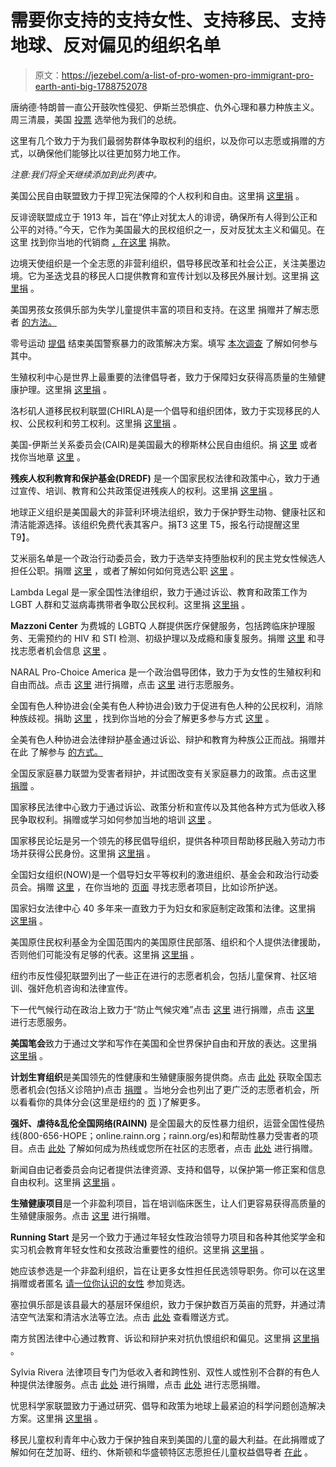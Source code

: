 # 需要你支持的支持女性、支持移民、支持地球、反对偏见的组织名单

> 原文：<https://jezebel.com/a-list-of-pro-women-pro-immigrant-pro-earth-anti-big-1788752078>

唐纳德·特朗普一直公开鼓吹性侵犯、伊斯兰恐惧症、仇外心理和暴力种族主义。周三清晨，美国 [投票](http://theslot.jezebel.com/donald-trump-has-been-elected-president-of-the-united-s-1788623620) 选举他为我们的总统。



这里有几个致力于为我们最弱势群体争取权利的组织，以及你可以志愿或捐赠的方式，以确保他们能够比以往更加努力地工作。

*注意:我们将全天继续添加到此列表中。*

美国公民自由联盟致力于捍卫宪法保障的个人权利和自由。这里捐 [这里捐](https://action.aclu.org/donate-aclu?ms=web_horiz_nav_hp) 。

反诽谤联盟成立于 1913 年，旨在“停止对犹太人的诽谤，确保所有人得到公正和公平的对待。”今天，它作为美国最大的民权组织之一，反对反犹太主义和偏见。在这里 找到你当地的代销商 [，在这里](http://www.adl.org/regions/?_ga=1.194381605.900306211.1478718507) 捐款。

边境天使组织是一个全志愿的非营利组织，倡导移民改革和社会公正，关注美墨边境。它为圣迭戈县的移民人口提供教育和宣传计划以及移民外展计划。这里捐 [这里捐](http://www.borderangels.org/our-causes/) 。

美国男孩女孩俱乐部为失学儿童提供丰富的项目和支持。在这里 捐赠并了解志愿者 [的方法。](http://greatfutures.org/pages/waystogive.aspx?_ga=1.12737010.43999393.1478702949)

零号运动 [提倡](http://www.joincampaignzero.org/#vision) 结束美国警察暴力的政策解决方案。填写 [本次调查](http://www.staywoke.org/) 了解如何参与其中。

生殖权利中心是世界上最重要的法律倡导者，致力于保障妇女获得高质量的生殖健康护理。这里捐 [这里捐](https://secure3.convio.net/cfrr/site/Donation2;jsessionid=97A4C7A9488B5DDF3450546DE1123DB2.app347a?1380.donation=form1&df_id=1380&web&_ga=1.145398384.513337705.1476995534) 。

洛杉矶人道移民权利联盟(CHIRLA)是一个倡导和组织团体，致力于实现移民的人权、公民权利和劳工权利。这里捐 [这里捐](https://co.clickandpledge.com/sp/d1/default.aspx?wid=118896) 。

美国-伊斯兰关系委员会(CAIR)是美国最大的穆斯林公民自由组织。捐 [这里](https://www.cair.com/donations/general-donation/campaign/#/donation) 或者找你当地章 [这里](https://www.cair.com/cair-chapters.html) 。

**残疾人权利教育和保护基金(DREDF)** 是一个国家民权法律和政策中心，致力于通过宣传、培训、教育和公共政策促进残疾人的权利。这里捐 [这里捐](https://dredf.org/support-our-work/) 。

地球正义组织是美国最大的非营利环境法组织，致力于保护野生动物、健康社区和清洁能源选择。该组织免费代表其客户。捐T3 这里 T5，报名行动提醒这里 T9】。

艾米丽名单是一个政治行动委员会，致力于选举支持堕胎权利的民主党女性候选人担任公职。捐赠 [这里](https://secure.emilyslist.org/page/contribute/donate-to-emily) ，或者了解如何如何竞选公职 [这里](http://www.emilyslist.org/pages/entry/run-for-office) 。

Lambda Legal 是一家全国性法律组织，致力于通过诉讼、教育和政策工作为 LGBT 人群和艾滋病毒携带者争取公民权利。这里捐 [这里捐](https://www.lambdalegal.org/donate) 。

**Mazzoni Center** 为费城的 LGBTQ 人群提供医疗保健服务，包括跨临床护理服务、无需预约的 HIV 和 STI 检测、初级护理以及成瘾和康复服务。捐赠 [这里](https://www.mazzonicenter.org/donate-now) 和寻找志愿者机会信息 [这里](https://www.mazzonicenter.org/donate-now/volunteer-opportunities) 。

NARAL Pro-Choice America 是一个政治倡导团体，致力于为女性的生殖权利和自由而战。点击 [这里](https://actnow.prochoiceamerica.org/donate/supportnaral/?source=leftbar#.WCNXOOErKgQ) 进行捐赠，点击 [这里](http://actnow.prochoiceamerica.org/signup/volunteer/?source=website#.WCNXKuErKgQ) 进行志愿服务。

全国有色人种协进会(全美有色人种协进会)致力于促进有色人种的公民权利，消除种族歧视。捐助 [这里](https://donate.naacp.org/page/contribute/make-a-contribution) ，找到你当地的分会了解更多参与方式 [这里](http://www.naacp.org/find-local-unit/) 。

全美有色人种协进会法律辩护基金通过诉讼、辩护和教育为种族公正而战。捐赠并在此 了解参与 [的方式。](http://www.naacpldf.org/ways-get-involved)

全国反家庭暴力联盟为受害者辩护，并试图改变有关家庭暴力的政策。点击这里 [捐赠](http://ncadv.org/give-back/donate) 。

国家移民法律中心致力于通过诉讼、政策分析和宣传以及其他各种方式为低收入移民争取权利。捐赠或学习如何参加当地的培训 [这里](https://www.nilc.org/get-involved/) 。

国家移民论坛是另一个领先的移民倡导组织，提供各种项目帮助移民融入劳动力市场并获得公民身份。这里捐 [这里捐](http://immigrationforum.org/heartsmindslives/) 。

全国妇女组织(NOW)是一个倡导妇女平等权利的激进组织、基金会和政治行动委员会。捐赠 [这里](https://salsa.wiredforchange.com/o/5996/p/salsa/donation/common/public/?donate_page_KEY=11005) ，在你当地的 [页面](http://nownyc.org/get-involved/) 寻找志愿者项目，比如诊所护送。

国家妇女法律中心 40 多年来一直致力于为妇女和家庭制定政策和法律。这里捐 [这里捐](https://secure2.convio.net/nwlc/site/Donation2;jsessionid=C0F40A05D9AFA8012A8CEE22F569B74C.app250b?df_id=5001&5001.donation=form1) 。

美国原住民权利基金为全国范围内的美国原住民部落、组织和个人提供法律援助，否则他们可能没有足够的代表。这里捐 [这里捐](https://secure2.convio.net/narf/site/Donation2;jsessionid=00000000.app298b?idb=1751022555&DONATION_LEVEL_ID_SELECTED=1&df_id=1641&1641.donation=form1&mfc_pref=T&NONCE_TOKEN=AF1091D22DDABAAEE428E6A332601AC8&idb=0) 。

纽约市反性侵犯联盟列出了一些正在进行的志愿者机会，包括儿童保育、社区培训、强奸危机咨询和法律宣传。

下一代气候行动在政治上致力于“防止气候灾难”点击 [这里](https://nextgenclimate.org/donate/contribute-to-nextgen-climate-action/) 进行捐赠，点击 [这里](https://nextgenclimate.org/volunteer/) 进行志愿服务。

**美国笔会**致力于通过文学和写作在美国和全世界保护自由和开放的表达。这里捐 [这里捐](https://pen.org/donation) 。

**计划生育组织**是美国领先的性健康和生殖健康服务提供商。点击 [此处](https://plannedparenthoodrccorpvolunteer.peoplefluent.com/index.html) 获取全国志愿者机会(包括义诊陪护)点击 [捐赠](https://secure.ppaction.org/site/Donation2?df_id=12913&12913.donation=form1&_ga=1.38484843.997121566.1477408976) 。当地分会也列出了更广泛的志愿者机会，所以看看你的具体分会(这里是纽约的 [页](https://www.plannedparenthood.org/planned-parenthood-new-york-city/get-involved-locally) )了解更多。

**强奸、虐待&乱伦全国网络(RAINN)** 是全国最大的反性暴力组织，运营全国性侵热线(800-656-HOPE；online.rainn.org；rainn.org/es)和帮助性暴力受害者的项目。点击 [此处](https://www.rainn.org/get-involved) 了解如何成为热线或您所在社区的志愿者，点击 [此处](https://donate.rainn.org/) 进行捐赠。

新闻自由记者委员会向记者提供法律资源、支持和倡导，以保护第一修正案和信息自由权利。这里捐 [这里捐](https://www.rcfp.org/donate) 。

**生殖健康项目**是一个非盈利项目，旨在培训临床医生，让人们更容易获得高质量的生殖健康服务。点击 [这里](https://donatenow.networkforgood.org/1438163) 进行捐赠。

**Running Start** 是另一个致力于通过年轻女性政治领导力项目和各种其他奖学金和实习机会教育年轻女性和女孩政治重要性的组织。这里捐 [这里捐](https://secure.runningstartonline.org/page/contribute/onetimedonation) 。

她应该参选是一个非盈利组织，旨在让更多女性担任民选领导职务。你可以在这里捐赠或者匿名 [请一位你认识的女性](http://www.sheshouldrun.org/ask_a_woman_to_run_for_office) 参加竞选。

塞拉俱乐部是该县最大的基层环保组织，致力于保护数百万英亩的荒野，并通过清洁空气法案和清洁水法等立法。点击 [此处](https://vault.sierraclub.org/ways-to-give/) 查看赠送方式。

南方贫困法律中心通过教育、诉讼和辩护来对抗仇恨组织和偏见。这里捐 [这里捐](https://donate.splcenter.org/sslpage.aspx?pid=463) 。

Sylvia Rivera 法律项目专门为低收入者和跨性别、双性人或性别不合群的有色人种提供法律服务。点击 [此处](http://srlp.org/get-involved/donate/) 进行捐赠，点击 [此处](http://srlp.org/get-involved/volunteer/) 进行志愿捐赠。

忧思科学家联盟致力于通过研究、倡导和政策为地球上最紧迫的科学问题创造解决方案。这里捐 [这里捐](https://secure3.convio.net/ucs/site/Donation2?df_id=1440&1440.donation=form1&s_src=donatemenu&_ga=1.83990047.781650090.1478875912) 。

移民儿童权利青年中心致力于保护独自来到美国的儿童的最大利益。在此捐赠或了解如何在芝加哥、纽约、休斯顿和华盛顿特区志愿担任儿童权益倡导者 [在此](http://theyoungcenter.org/act/volunteer/) 。